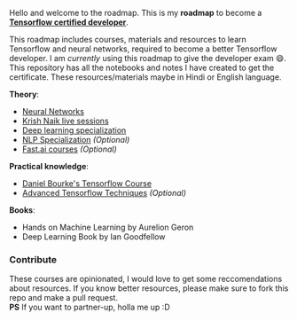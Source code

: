Hello and welcome to the roadmap. This is my **roadmap** to become a **[Tensorflow certified developer](https://www.tensorflow.org/certificate)**.

This roadmap includes courses, materials and resources to learn Tensorflow and neural networks, required to become a better Tensorflow developer. I am _currently_ using this roadmap to give the developer exam :smile:. This repository has all the notebooks and notes I have created to get the certificate. These resources/materials maybe in Hindi or English language.

**Theory**:

- [Neural Networks](https://www.youtube.com/playlist?list=PLZHQObOWTQDNU6R1_67000Dx_ZCJB-3pi)
- [Krish Naik live sessions](https://www.youtube.com/playlist?list=PLZoTAELRMXVPiyueAqA_eQnsycC_DSBns)
- [Deep learning specialization](https://www.coursera.org/specializations/deep-learning)
- [NLP Specialization](https://www.deeplearning.ai/courses/natural-language-processing-specialization/) _(Optional)_
- [Fast.ai courses](https://course.fast.ai/) _(Optional)_

**Practical knowledge**:

- [Daniel Bourke's Tensorflow Course](https://www.udemy.com/course/tensorflow-developer-certificate-machine-learning-zero-to-mastery/)
- [Advanced Tensorflow Techniques](https://www.deeplearning.ai/courses/tensorflow-advanced-techniques-specialization/) _(Optional)_

**Books**:

- Hands on Machine Learning by Aurelion Geron
- Deep Learning Book by Ian Goodfellow

### Contribute

These courses are opinionated, I would love to get some reccomendations about resources. If you know better resources, please make sure to fork this repo and make a pull request.  
**PS** If you want to partner-up, holla me up :D
